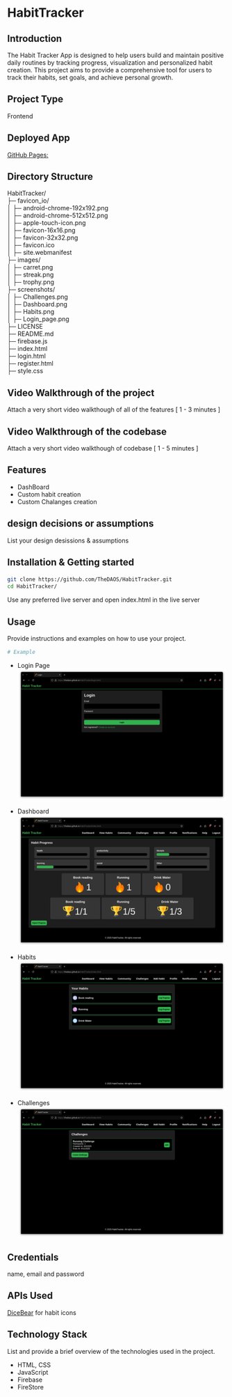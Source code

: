 # HabitTracker

## Introduction
The Habit Tracker App is designed to help users build and maintain positive daily routines by tracking progress, visualization and personalized habit creation. 
This project aims to provide a comprehensive tool for users to track their habits, set goals, and achieve personal growth.

## Project Type
Frontend

## Deployed App
[GitHub Pages:](https://deployed-site.whatever)

## Directory Structure
HabitTracker/     
├─ favicon_io/    
│  ├─ android-chrome-192x192.png     
│  ├─ android-chrome-512x512.png   
│  ├─ apple-touch-icon.png   
│  ├─ favicon-16x16.png   
│  ├─ favicon-32x32.png   
│  ├─ favicon.ico   
│  ├─ site.webmanifest   
├─ images/   
│  ├─ carret.png   
│  ├─ streak.png   
│  ├─ trophy.png   
├─ screenshots/   
│  ├─ Challenges.png  
│  ├─ Dashboard.png  
│  ├─ Habits.png  
│  ├─ Login_page.png  
├─ LICENSE   
├─ README.md   
├─ firebase.js    
├─ index.html   
├─ login.html   
├─ register.html   
├─ style.css   

## Video Walkthrough of the project
Attach a very short video walkthough of all of the features [ 1 - 3 minutes ]

## Video Walkthrough of the codebase
Attach a very short video walkthough of codebase [ 1 - 5 minutes ]

## Features

- DashBoard
- Custom habit creation
- Custom Chalanges creation

## design decisions or assumptions
List your design desissions & assumptions

## Installation & Getting started

```bash
git clone https://github.com/TheDAOS/HabitTracker.git
cd HabitTracker/
```
Use any preferred live server and open index.html in the live server

## Usage
Provide instructions and examples on how to use your project.

```bash
# Example
```

- Login Page
    ![Login](./screenshots/Login_page.png)

- Dashboard
    ![Dashboard](./screenshots/Dashboard.png)

- Habits
    ![Habits](./screenshots/Habits.png)

- Challenges
    ![Challenges](./screenshots/Challenges.png)

## Credentials
name, email and password

## APIs Used
[DiceBear](https://www.dicebear.com/) for habit icons

## Technology Stack
List and provide a brief overview of the technologies used in the project.

- HTML, CSS
- JavaScript
- Firebase
- FireStore

